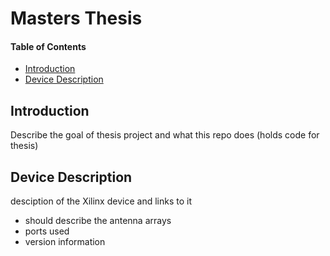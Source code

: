 # Masters Thesis

#### Table of Contents
- [Introduction](#introduction)
- [Device Description](#device-description)

## Introduction
Describe the goal of thesis project and what this repo does (holds code for thesis)

## Device Description
desciption of the Xilinx device and links to it
- should describe the antenna arrays
- ports used
- version information
